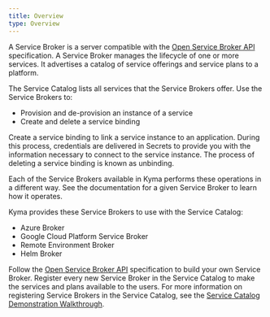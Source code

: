 ```yaml
---
title: Overview
type: Overview
---
```


A Service Broker is a server compatible with the [Open Service Broker API](https://github.com/openservicebrokerapi/servicebroker/blob/master/spec.md) specification. A Service Broker manages the lifecycle of one or more services. It advertises a catalog of service offerings and service plans to a platform.

The Service Catalog lists all services that the Service Brokers offer. Use the Service Brokers to:
* Provision and de-provision an instance of a service
* Create and delete a service binding

Create a service binding to link a service instance to an application. During this process, credentials are delivered in Secrets to provide you with the information necessary to connect to the service instance. The process of deleting a service binding is known as unbinding.

Each of the Service Brokers available in Kyma performs these operations in a different way. See the documentation for a given Service Broker to learn how it operates.

Kyma provides these Service Brokers to use with the Service Catalog:

* Azure Broker
* Google Cloud Platform Service Broker
* Remote Environment Broker
* Helm Broker

Follow the [Open Service Broker API](https://github.com/openservicebrokerapi/servicebroker/blob/master/spec.md) specification to build your own Service Broker.
Register every new Service Broker in the Service Catalog to make the services and plans available to the users. For more information on registering Service Brokers in the Service Catalog, see the [Service Catalog Demonstration Walkthrough](https://github.com/kubernetes-incubator/service-catalog/blob/master/docs/walkthrough.md).
